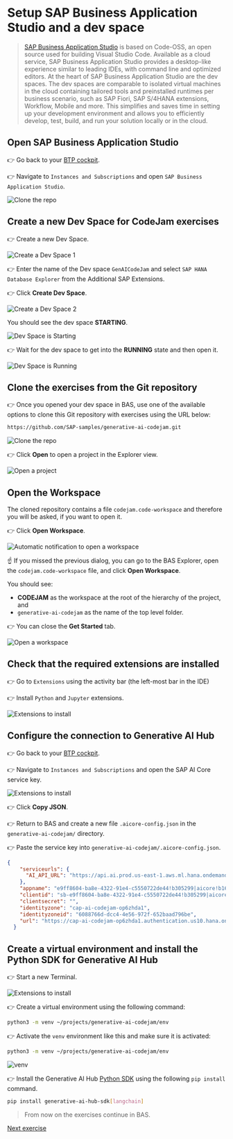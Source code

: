 # Setup SAP Business Application Studio and a dev space
> [SAP Business Application Studio](https://help.sap.com/docs/bas/sap-business-application-studio/what-is-sap-business-application-studio) is based on Code-OSS, an open source used for building Visual Studio Code. Available as a cloud service, SAP Business Application Studio provides a desktop-like experience similar to leading IDEs, with command line and optimized editors. At the heart of SAP Business Application Studio are the dev spaces. The dev spaces are comparable to isolated virtual machines in the cloud containing tailored tools and preinstalled runtimes per business scenario, such as SAP Fiori, SAP S/4HANA extensions, Workflow, Mobile and more. This simplifies and saves time in setting up your development environment and allows you to efficiently develop, test, build, and run your solution locally or in the cloud.

## Open SAP Business Application Studio
👉 Go back to your [BTP cockpit](https://emea.cockpit.btp.cloud.sap/cockpit).

👉 Navigate to `Instances and Subscriptions` and open `SAP Business Application Studio`.

![Clone the repo](images/BTP_cockpit_BAS.png)


## Create a new Dev Space for CodeJam exercises

👉 Create a new Dev Space.

![Create a Dev Space 1](images/bas.png)

👉 Enter the name of the Dev space `GenAICodeJam` and select `SAP HANA Database Explorer` from the Additional SAP Extensions.

👉 Click **Create Dev Space**.

![Create a Dev Space 2](images/create_dev_space.png)

You should see the dev space **STARTING**.

![Dev Space is Starting](images/dev_starting.png)

👉 Wait for the dev space to get into the **RUNNING** state and then open it.

![Dev Space is Running](images/dev_running.png)

## Clone the exercises from the Git repository

👉 Once you opened your dev space in BAS, use one of the available options to clone this Git repository with exercises using the URL below:

```sh
https://github.com/SAP-samples/generative-ai-codejam.git
```

![Clone the repo](images/clone_git.png)

👉 Click **Open** to open a project in the Explorer view.

![Open a project](images/clone_git_2.png)

## Open the Workspace

The cloned repository contains a file `codejam.code-workspace` and therefore you will be asked, if you want to open it. 

👉 Click **Open Workspace**.

![Automatic notification to open a workspace](images/open_workspace.png)

☝️ If you missed the previous dialog, you can go to the BAS Explorer, open the `codejam.code-workspace` file, and click **Open Workspace**.

You should see:
* **CODEJAM** as the workspace at the root of the hierarchy of the project, and
* `generative-ai-codejam` as the name of the top level folder.

👉 You can close the **Get Started** tab.

![Open a workspace](images/workspace.png)

## Check that the required extensions are installed

👉 Go to `Extensions` using the activity bar (the left-most bar in the IDE)

👉 Install `Python` and `Jupyter` extensions.

![Extensions to install](images/extensions.png)

## Configure the connection to Generative AI Hub

👉 Go back to your [BTP cockpit](https://emea.cockpit.btp.cloud.sap/cockpit).

👉 Navigate to `Instances and Subscriptions` and open the SAP AI Core service key.

![Extensions to install](images/service_key.png)

👉 Click **Copy JSON**.

👉 Return to BAS and create a new file `.aicore-config.json` in the `generative-ai-codejam/` directory.

👉 Paste the service key into `generative-ai-codejam/.aicore-config.json`.

```json
{
    "serviceurls": {
      "AI_API_URL": "https://api.ai.prod.us-east-1.aws.ml.hana.ondemand.com"
    },
    "appname": "e9ff8604-ba8e-4322-91e4-c5550722de44!b305299|aicore!b164",
    "clientid": "sb-e9ff8604-ba8e-4322-91e4-c5550722de44!b305299|aicore!b164",
    "clientsecret": "",
    "identityzone": "cap-ai-codejam-op6zhda1",
    "identityzoneid": "6088766d-dcc4-4e56-972f-652baad796be",
    "url": "https://cap-ai-codejam-op6zhda1.authentication.us10.hana.ondemand.com"
  }
```

## Create a virtual environment and install the Python SDK for Generative AI Hub

👉 Start a new Terminal.

![Extensions to install](images/start_terminal.png)

👉 Create a virtual environment using the following command:

```bash
python3 -m venv ~/projects/generative-ai-codejam/env 
```

👉 Activate the `venv` environment like this and make sure it is activated:

```bash
python3 -m venv ~/projects/generative-ai-codejam/env 
```

![venv](images/venv.png)

👉 Install the Generative AI Hub [Python SDK](https://pypi.org/project/generative-ai-hub-sdk/) using the following `pip install` command.

```bash
pip install generative-ai-hub-sdk[langchain]
```

> From now on the exercises continue in BAS.

[Next exercise](04-prompt-llm.ipynb)
